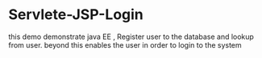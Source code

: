 # Servlete-JSP-Login
this demo demonstrate java EE , Register user to the database and lookup from user. beyond this enables the user in order to login to the system
